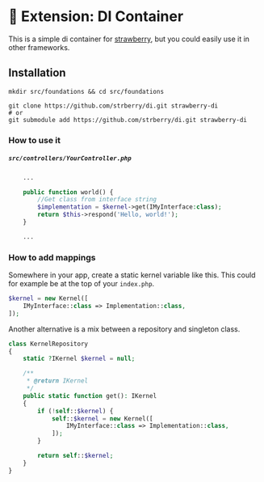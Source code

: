# 🍓 Extension: DI Container
This is a simple di container for [strawberry](https://github.com/elderguardian/strawberry), but you could easily use it in other frameworks.
## Installation
```
mkdir src/foundations && cd src/foundations

git clone https://github.com/strberry/di.git strawberry-di
# or
git submodule add https://github.com/strberry/di.git strawberry-di
```
### How to use it
##### **`src/controllers/YourController.php`**
```php
    ...

    public function world() {
        //Get class from interface string
        $implementation = $kernel->get(IMyInterface:class);
        return $this->respond('Hello, world!');
    }

    ...
```
### How to add mappings
Somewhere in your app, create a static kernel variable like this.
This could for example be at the top of your `index.php`. 
```php
$kernel = new Kernel([
    IMyInterface::class => Implementation::class,
]);
```

Another alternative is a mix between a repository and singleton class.

```php
class KernelRepository
{
    static ?IKernel $kernel = null;

    /**
     * @return IKernel
     */
    public static function get(): IKernel
    {
        if (!self::$kernel) {
            self::$kernel = new Kernel([
                IMyInterface::class => Implementation::class,
            ]);
        }

        return self::$kernel;
    }
}
```
